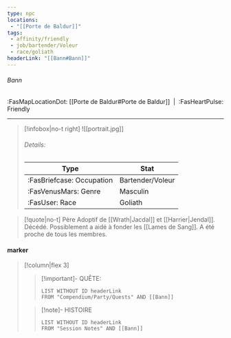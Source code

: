 ```yaml
---
type: npc
locations:
 - "[[Porte de Baldur]]"
tags:
 - affinity/friendly
 - job/bartender/Voleur
 - race/goliath
headerLink: "[[Bann#Bann]]"
---
```

###### Bann
<span class="sub2">:FasMapLocationDot: [[Porte de Baldur#Porte de Baldur]]&nbsp;&nbsp;|&nbsp;&nbsp;:FasHeartPulse: Friendly </span>
___

> [!infobox|no-t right]
> ![[portrait.jpg]]
> ###### Details:
> | Type | Stat |
> | ---- | ---- |
> | :FasBriefcase: Occupation |  Bartender/Voleur |
> | :FasVenusMars: Genre | Masculin |
> | :FasUser: Race | Goliath |
<span class="clearfix"></span>

> [!quote|no-t]
>Père Adoptif de [[Wrath|Jacdal]] et [[Harrier|Jendal]]. Décédé. Possiblement a aidé à fonder les [[Lames de Sang]]. A été proche de tous les membres. 
#### marker
> [!column|flex 3]
>> [!important]- QUÊTE:
>>```dataview
>>LIST WITHOUT ID headerLink
>>FROM "Compendium/Party/Quests" AND [[Bann]]
>
>>[!note]- HISTOIRE
>>```dataview
>>LIST WITHOUT ID headerLink
>>FROM "Session Notes" AND [[Bann]]
